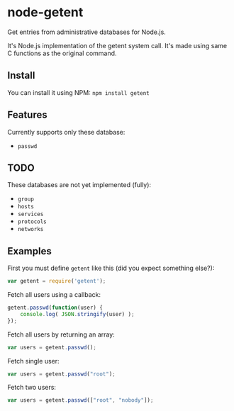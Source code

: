 node-getent
===========


Get entries from administrative databases for Node.js.

It's Node.js implementation of the getent system call. It's made using same C functions as the original command.

Install
-------

You can install it using NPM: `npm install getent`

Features
--------

Currently supports only these database:

* `passwd`

TODO
----

These databases are not yet implemented (fully):

* `group`
* `hosts`
* `services`
* `protocols`
* `networks`

Examples
--------

First you must define `getent` like this (did you expect something else?):

```javascript
var getent = require('getent');
```

Fetch all users using a callback:

```javascript
getent.passwd(function(user) {
	console.log( JSON.stringify(user) );
});
```

Fetch all users by returning an array:

```javascript
var users = getent.passwd();
```

Fetch single user:

```javascript
var users = getent.passwd("root");
```

Fetch two users:

```javascript
var users = getent.passwd(["root", "nobody"]);
```

